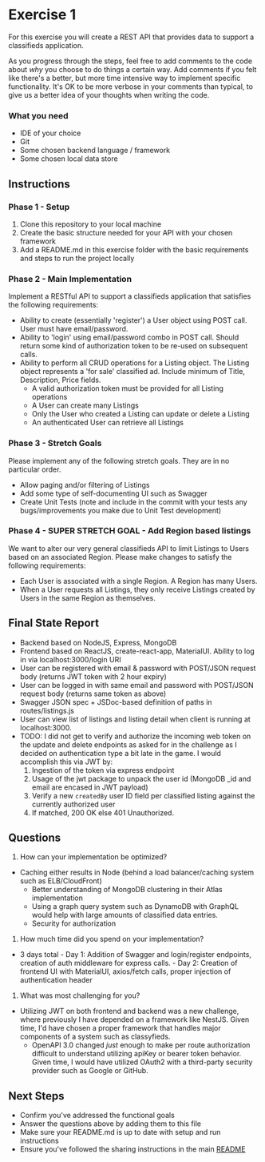 # Exercise 1 #

For this exercise you will create a REST API that provides data to support a classifieds application.

As you progress through the steps, feel free to add comments to the code about *why* you choose to do things a certain way. Add comments if you felt like there's a better, but more time intensive way to implement specific functionality. It's OK to be more verbose in your comments than typical, to give us a better idea of your thoughts when writing the code.

### What you need ###

* IDE of your choice
* Git
* Some chosen backend language / framework
* Some chosen local data store

## Instructions ##

### Phase 1 - Setup ###

 1. Clone this repository to your local machine
 1. Create the basic structure needed for your API with your chosen framework
 1. Add a README.md in this exercise folder with the basic requirements and steps to run the project locally

### Phase 2 - Main Implementation ###

Implement a RESTful API to support a classifieds application that satisfies the following requirements:

 * Ability to create (essentially 'register') a User object using POST call. User must have email/password.
 * Ability to 'login' using email/password combo in POST call. Should return some kind of authorization token to be re-used on subsequent calls.
 * Ability to perform all CRUD operations for a Listing object. The Listing object represents a 'for sale' classified ad. Include minimum of Title, Description, Price fields.
 	* A valid authorization token must be provided for all Listing operations
 	* A User can create many Listings
 	* Only the User who created a Listing can update or delete a Listing
 	* An authenticated User can retrieve all Listings

### Phase 3 - Stretch Goals ###

Please implement any of the following stretch goals. They are in no particular order.

 * Allow paging and/or filtering of Listings
 * Add some type of self-documenting UI such as Swagger
 * Create Unit Tests (note and include in the commit with your tests any bugs/improvements you make due to Unit Test development)

### Phase 4 - SUPER STRETCH GOAL - Add Region based listings ###

We want to alter our very general classifieds API to limit Listings to Users based on an associated Region. Please make changes to satisfy the following requirements:

 * Each User is associated with a single Region. A Region has many Users.
 * When a User requests all Listings, they only receive Listings created by Users in the same Region as themselves.

## Final State Report ##
- Backend based on NodeJS, Express, MongoDB
- Frontend based on ReactJS, create-react-app, MaterialUI. Ability to log in via localhost:3000/login URI
- User can be registered with email & password with POST/JSON request body (returns JWT token with 2 hour expiry)
- User can be logged in with same email and password with POST/JSON request body (returns same token as above)
- Swagger JSON spec + JSDoc-based definition of paths in routes/listings.js
- User can view list of listings and listing detail when client is running at localhost:3000.
- TODO: I did not get to verify and authorize the incoming web token on the update and delete endpoints as asked for in the challenge as I decided on authentication type a bit late in the game. I would accomplish this via JWT by: 
  1. Ingestion of the token via express endpoint
	1. Usage of the jwt package to unpack the user id (MongoDB _id and email are encased in JWT payload)
	1. Verify a new `createdBy` user ID field per classified listing against the currently authorized user
	1. If matched, 200 OK else 401 Unauthorized.

## Questions ##

 1. How can your implementation be optimized?
  - Caching either results in Node (behind a load balancer/caching system such as ELB/CloudFront)
	- Better understanding of MongoDB clustering in their Atlas implementation
	- Using a graph query system such as DynamoDB with GraphQL would help with large amounts of classified data entries.
	- Security for authorization
 1. How much time did you spend on your implementation?
  - 3 days total
		- Day 1: Addition of Swagger and login/register endpoints, creation of auth middleware for express calls.
		- Day 2: Creation of frontend UI with MaterialUI, axios/fetch calls, proper injection of authentication header
 1. What was most challenging for you?
  - Utilizing JWT on both frontend and backend was a new challenge, where previously I have depended on a framework like NestJS. Given time, I'd have chosen a proper framework that handles major components of a system such as classyfieds.
	- OpenAPI 3.0 changed _just_ enough to make per route authorization difficult to understand utilizing apiKey or bearer token behavior. Given time, I would have utilized OAuth2 with a third-party security provider such as Google or GitHub.

## Next Steps ##

* Confirm you've addressed the functional goals
* Answer the questions above by adding them to this file
* Make sure your README.md is up to date with setup and run instructions
* Ensure you've followed the sharing instructions in the main [README](../README.md)
